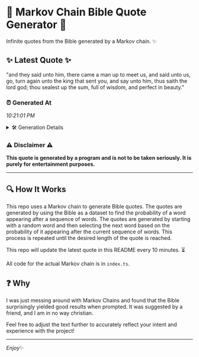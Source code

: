 # 📖 Markov Chain Bible Quote Generator 📖

Infinite quotes from the Bible generated by a Markov chain. ✨

## ✨ Latest Quote ✨
"and they said unto him, there came a man up to meet us, and said unto us, go, turn again unto the king that sent you, and say unto him, thus saith the lord god; thou sealest up the sum, full of wisdom, and perfect in beauty."

### ⏰ Generated At
*10:21:01 PM*

<details>
    <summary>🛠️ Generation Details</summary>
    <p>
        <strong>🌱 Seed:</strong> and<br>
        <strong>🔄 Iterations:</strong> 46<br>
        <strong>📜 Context History:</strong><br>[ and ]: they<br>[ and, they ]: said<br>[ and, they, said ]: unto<br>[ and, they, said, unto ]: him,<br>[ and, they, said, unto, him, ]: there<br>[ and, they, said, unto, him,, there ]: came<br>[ they, said, unto, him,, there, came ]: a<br>[ said, unto, him,, there, came, a ]: man<br>[ unto, him,, there, came, a, man ]: up<br>[ him,, there, came, a, man, up ]: to<br>[ there, came, a, man, up, to ]: meet<br>[ came, a, man, up, to, meet ]: us,<br>[ a, man, up, to, meet, us, ]: and<br>[ man, up, to, meet, us,, and ]: said<br>[ up, to, meet, us,, and, said ]: unto<br>[ to, meet, us,, and, said, unto ]: us,<br>[ meet, us,, and, said, unto, us, ]: go,<br>[ us,, and, said, unto, us,, go, ]: turn<br>[ and, said, unto, us,, go,, turn ]: again<br>[ said, unto, us,, go,, turn, again ]: unto<br>[ unto, us,, go,, turn, again, unto ]: the<br>[ us,, go,, turn, again, unto, the ]: king<br>[ go,, turn, again, unto, the, king ]: that<br>[ turn, again, unto, the, king, that ]: sent<br>[ again, unto, the, king, that, sent ]: you,<br>[ unto, the, king, that, sent, you, ]: and<br>[ the, king, that, sent, you,, and ]: say<br>[ king, that, sent, you,, and, say ]: unto<br>[ that, sent, you,, and, say, unto ]: him,<br>[ sent, you,, and, say, unto, him, ]: thus<br>[ you,, and, say, unto, him,, thus ]: saith<br>[ and, say, unto, him,, thus, saith ]: the<br>[ say, unto, him,, thus, saith, the ]: lord<br>[ unto, him,, thus, saith, the, lord ]: god;<br>[ him,, thus, saith, the, lord, god; ]: thou<br>[ thus, saith, the, lord, god;, thou ]: sealest<br>[ saith, the, lord, god;, thou, sealest ]: up<br>[ the, lord, god;, thou, sealest, up ]: the<br>[ lord, god;, thou, sealest, up, the ]: sum,<br>[ god;, thou, sealest, up, the, sum, ]: full<br>[ thou, sealest, up, the, sum,, full ]: of<br>[ sealest, up, the, sum,, full, of ]: wisdom,<br>[ up, the, sum,, full, of, wisdom, ]: and<br>[ the, sum,, full, of, wisdom,, and ]: perfect<br>[ sum,, full, of, wisdom,, and, perfect ]: in<br>[ full, of, wisdom,, and, perfect, in ]: beauty.<br>
    </p>
</details>

### ⚠️ Disclaimer ⚠️
**This quote is generated by a program and is not to be taken seriously. It is purely for entertainment purposes.**

---

## 🔍 How It Works

This repo uses a Markov chain to generate Bible quotes. The quotes are generated by using the Bible as a dataset to find the probability of a word appearing after a sequence of words. The quotes are generated by starting with a random word and then selecting the next word based on the probability of it appearing after the current sequence of words. This process is repeated until the desired length of the quote is reached.

This repo will update the latest quote in this README every 10 minutes. ⏳

All code for the actual Markov chain is in `index.ts`.

## ❓ Why

I was just messing around with Markov Chains and found that the Bible surprisingly yielded good results when prompted. 
It was suggested by a friend, and I am in no way christian.

Feel free to adjust the text further to accurately reflect your intent and experience with the project!

---

*Enjoy*✨
